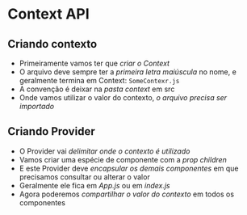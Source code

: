 # Context API
## Criando contexto
* Primeiramente vamos ter que *criar o Context*
* O arquivo deve sempre ter a *primeira letra maiúscula* no nome, e geralmente termina em Context: `SomeContexr.js`
* A convenção é deixar na *pasta context* em src
* Onde vamos utilizar o valor do contexto, *o arquivo precisa ser importado*

## Criando Provider
* O Provider vai *delimitar onde o contexto é utilizado*
* Vamos criar uma espécie de componente com a *prop children*
* E este Provider deve *encapsular os demais componentes* em que precisamos consultar ou alterar o valor
* Geralmente ele fica em *App.js* ou em *index.js*
* Agora poderemos *compartilhar o valor do contexto* em todos os componentes